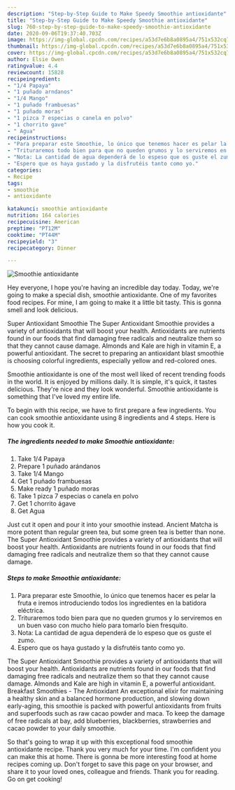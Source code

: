 ```yaml
---
description: "Step-by-Step Guide to Make Speedy Smoothie antioxidante"
title: "Step-by-Step Guide to Make Speedy Smoothie antioxidante"
slug: 760-step-by-step-guide-to-make-speedy-smoothie-antioxidante
date: 2020-09-06T19:37:40.703Z
image: https://img-global.cpcdn.com/recipes/a53d7e6b8a0895a4/751x532cq70/smoothie-antioxidante-foto-principal.jpg
thumbnail: https://img-global.cpcdn.com/recipes/a53d7e6b8a0895a4/751x532cq70/smoothie-antioxidante-foto-principal.jpg
cover: https://img-global.cpcdn.com/recipes/a53d7e6b8a0895a4/751x532cq70/smoothie-antioxidante-foto-principal.jpg
author: Elsie Owen
ratingvalue: 4.4
reviewcount: 15828
recipeingredient:
- "1/4 Papaya"
- "1 puñado arndanos"
- "1/4 Mango"
- "1 puñado frambuesas"
- "1 puñado moras"
- "1 pizca 7 especias o canela en polvo"
- "1 chorrito gave"
- " Agua"
recipeinstructions:
- "Para preparar este Smoothie, lo único que tenemos hacer es pelar la fruta e iremos introduciendo todos los ingredientes en la batidora eléctrica."
- "Trituraremos todo bien para que no queden grumos y lo serviremos en un buen vaso con mucho hielo para tomarlo bien fresquito."
- "Nota: La cantidad de agua dependerá de lo espeso que os guste el zumo."
- "Espero que os haya gustado y la disfrutéis tanto como yo."
categories:
- Recipe
tags:
- smoothie
- antioxidante

katakunci: smoothie antioxidante 
nutrition: 164 calories
recipecuisine: American
preptime: "PT12M"
cooktime: "PT44M"
recipeyield: "3"
recipecategory: Dinner

---
```



![Smoothie antioxidante](https://img-global.cpcdn.com/recipes/a53d7e6b8a0895a4/751x532cq70/smoothie-antioxidante-foto-principal.jpg)

Hey everyone, I hope you're having an incredible day today. Today, we're going to make a special dish, smoothie antioxidante. One of my favorites food recipes. For mine, I am going to make it a little bit tasty. This is gonna smell and look delicious.

Super Antioxidant Smoothie The Super Antioxidant Smoothie provides a variety of antioxidants that will boost your health. Antioxidants are nutrients found in our foods that find damaging free radicals and neutralize them so that they cannot cause damage. Almonds and Kale are high in vitamin E, a powerful antioxidant. The secret to preparing an antioxidant blast smoothie is choosing colorful ingredients, especially yellow and red-colored ones.

Smoothie antioxidante is one of the most well liked of recent trending foods in the world. It is enjoyed by millions daily. It is simple, it's quick, it tastes delicious. They're nice and they look wonderful. Smoothie antioxidante is something that I've loved my entire life.


To begin with this recipe, we have to first prepare a few ingredients. You can cook smoothie antioxidante using 8 ingredients and 4 steps. Here is how you cook it.

<!--inarticleads1-->

##### The ingredients needed to make Smoothie antioxidante:

1. Take 1/4 Papaya
1. Prepare 1 puñado arándanos
1. Take 1/4 Mango
1. Get 1 puñado frambuesas
1. Make ready 1 puñado moras
1. Take 1 pizca 7 especias o canela en polvo
1. Get 1 chorrito ágave
1. Get  Agua


Just cut it open and pour it into your smoothie instead. Ancient Matcha is more potent than regular green tea, but some green tea is better than none. The Super Antioxidant Smoothie provides a variety of antioxidants that will boost your health. Antioxidants are nutrients found in our foods that find damaging free radicals and neutralize them so that they cannot cause damage. 

<!--inarticleads2-->

##### Steps to make Smoothie antioxidante:

1. Para preparar este Smoothie, lo único que tenemos hacer es pelar la fruta e iremos introduciendo todos los ingredientes en la batidora eléctrica.
1. Trituraremos todo bien para que no queden grumos y lo serviremos en un buen vaso con mucho hielo para tomarlo bien fresquito.
1. Nota: La cantidad de agua dependerá de lo espeso que os guste el zumo.
1. Espero que os haya gustado y la disfrutéis tanto como yo.


The Super Antioxidant Smoothie provides a variety of antioxidants that will boost your health. Antioxidants are nutrients found in our foods that find damaging free radicals and neutralize them so that they cannot cause damage. Almonds and Kale are high in vitamin E, a powerful antioxidant. Breakfast Smoothies - The Antioxidant An exceptional elixir for maintaining a healthy skin and a balanced hormone production, and slowing down early-aging, this smoothie is packed with powerful antioxidants from fruits and superfoods such as raw cacao powder and maca. To keep the damage of free radicals at bay, add blueberries, blackberries, strawberries and cacao powder to your daily smoothie. 

So that's going to wrap it up with this exceptional food smoothie antioxidante recipe. Thank you very much for your time. I'm confident you can make this at home. There is gonna be more interesting food at home recipes coming up. Don't forget to save this page on your browser, and share it to your loved ones, colleague and friends. Thank you for reading. Go on get cooking!
